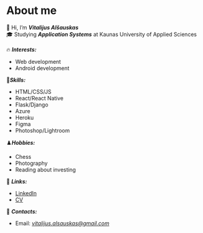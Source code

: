 # About me # 
👋 Hi, I’m ***Vitalijus Alšauskas***<br/>
🎓 Studying ***Application Systems*** at Kaunas University of Applied Sciences<br/><br/>
🔥 ***Interests:***
- Web development
- Android development

🤹***Skills:***
- HTML/CSS/JS
- React/React Native
- Flask/Django
- Azure
- Heroku
- Figma
- Photoshop/Lightroom

♟️***Hobbies:***
- Chess
- Photography
- Reading about investing

💎 ***Links:***
- [LinkedIn](https://www.linkedin.com/in/vitalijus-al%C5%A1auskas-95b49020b/)
- [CV](https://drive.google.com/file/d/17Sqsl73x7HSgBmudAazYW8Jk1o4l3j8V/view?usp=sharing)

📮 ***Contacts:***
- Email: *vitalijus.alsauskas@gmail.com*
